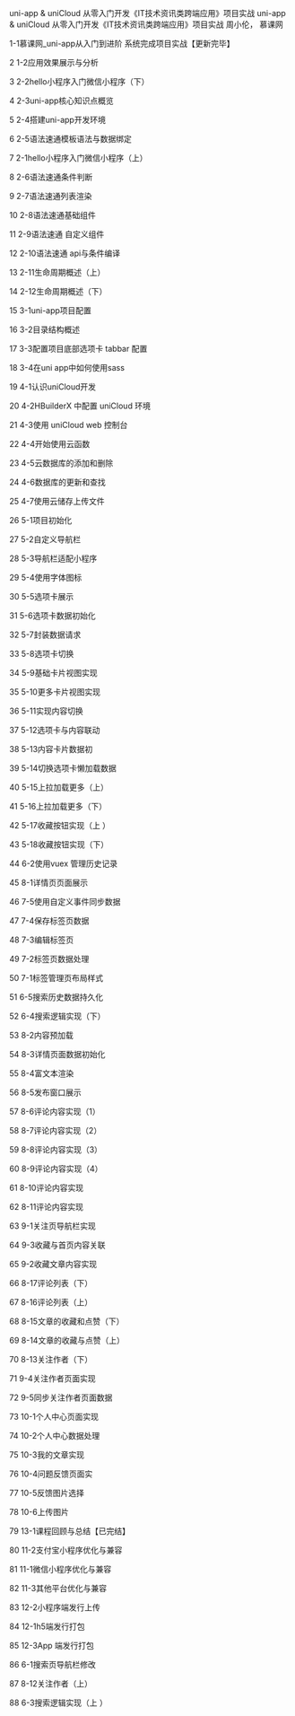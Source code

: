 
uni-app & uniCloud 从零入门开发《IT技术资讯类跨端应用》项目实战
uni-app & uniCloud 从零入门开发《IT技术资讯类跨端应用》项目实战
周小伦， 慕课网

1-1慕课网_uni-app从入门到进阶 系统完成项目实战【更新完毕】
 
2 1-2应用效果展示与分析

3 2-2hello小程序入门微信小程序（下）

4 2-3uni-app核心知识点概览

5 2-4搭建uni-app开发环境

6 2-5语法速通模板语法与数据绑定

7 2-1hello小程序入门微信小程序（上）

8 2-6语法速通条件判断

9 2-7语法速通列表渲染

10 2-8语法速通基础组件

11 2-9语法速通 自定义组件

12 2-10语法速通 api与条件编译

13 2-11生命周期概述（上）

14 2-12生命周期概述（下）

15 3-1uni-app项目配置

16 3-2目录结构概述

17 3-3配置项目底部选项卡 tabbar 配置

18 3-4在uni app中如何使用sass

19 4-1认识uniCloud开发

20 4-2HBuilderX 中配置 uniCloud 环境

21 4-3使用 uniCloud web 控制台

22 4-4开始使用云函数

23 4-5云数据库的添加和删除

24 4-6数据库的更新和查找

25 4-7使用云储存上传文件

26 5-1项目初始化

27 5-2自定义导航栏

28 5-3导航栏适配小程序

29 5-4使用字体图标

30 5-5选项卡展示

31 5-6选项卡数据初始化

32 5-7封装数据请求

33 5-8选项卡切换

34 5-9基础卡片视图实现

35 5-10更多卡片视图实现

36 5-11实现内容切换

37 5-12选项卡与内容联动

38 5-13内容卡片数据初

39 5-14切换选项卡懒加载数据

40 5-15上拉加载更多（上）

41 5-16上拉加载更多（下）

42 5-17收藏按钮实现（上 ）

43 5-18收藏按钮实现（下）

44 6-2使用vuex 管理历史记录

45 8-1详情页页面展示

46 7-5使用自定义事件同步数据

47 7-4保存标签页数据

48 7-3编辑标签页

49 7-2标签页数据处理

50 7-1标签管理页布局样式

51 6-5搜索历史数据持久化

52 6-4搜索逻辑实现（下）

53 8-2内容预加载

54 8-3详情页面数据初始化

55 8-4富文本渲染

56 8-5发布窗口展示

57 8-6评论内容实现（1）

58 8-7评论内容实现（2）

59 8-8评论内容实现（3）

60 8-9评论内容实现（4）

61 8-10评论内容实现

62 8-11评论内容实现

63 9-1关注页导航栏实现

64 9-3收藏与首页内容关联

65 9-2收藏文章内容实现

66 8-17评论列表（下）

67 8-16评论列表（上）

68 8-15文章的收藏和点赞（下）

69 8-14文章的收藏与点赞（上）

70 8-13关注作者（下）

71 9-4关注作者页面实现

72 9-5同步关注作者页面数据

73 10-1个人中心页面实现

74 10-2个人中心数据处理

75 10-3我的文章实现

76 10-4问题反馈页面实

77 10-5反馈图片选择

78 10-6上传图片

79 13-1课程回顾与总结【已完结】

80 11-2支付宝小程序优化与兼容

81 11-1微信小程序优化与兼容

82 11-3其他平台优化与兼容

83 12-2小程序端发行上传

84 12-1h5端发行打包

85 12-3App 端发行打包

86 6-1搜索页导航栏修改

87 8-12关注作者（上）

88 6-3搜索逻辑实现（上 ）

